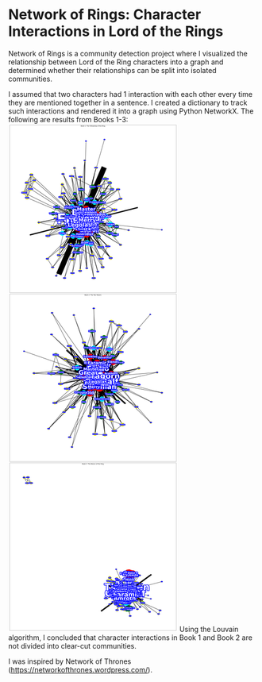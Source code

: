 # Network of Rings: Character Interactions in Lord of the Rings 
Network of Rings is a community detection project where I visualized the relationship between Lord of the Ring characters into a graph and determined whether their relationships can be split into isolated communities. 

I assumed that two characters had 1 interaction with each other every time they are mentioned together in a sentence. I created a dictionary to track such interactions and rendered it into a graph using Python NetworkX. The following are results from Books 1-3:
![image](image/network_of_rings_book1_3.png)
Using the Louvain algorithm, I concluded that character interactions in Book 1 and Book 2 are not divided into clear-cut communities. 


I was inspired by Network of Thrones (https://networkofthrones.wordpress.com/). 
